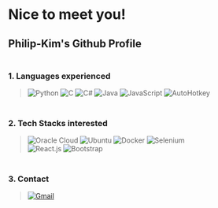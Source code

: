 # Nice to meet you!
## Philip-Kim's Github Profile
### <br>1. Languages experienced
>![Python](https://img.shields.io/badge/Python-%233776AB?style=flat-square&logo=python&logoColor=white)
![C](https://img.shields.io/badge/C-%23A8B9CC?style=flat-square&logo=c&logoColor=white)
![C#](https://img.shields.io/badge/C%23-%23A8B9CC?style=flat-square&logo=csharp&logoColor=white)
![Java](https://img.shields.io/badge/Java-%23437291?style=flat-square&logoColor=white)
![JavaScript](https://img.shields.io/badge/JavaScript-%23F7DF1E?style=flat-square&logo=javascript&logoColor=white)
![AutoHotkey](https://img.shields.io/badge/AutoHotkey-%23334455?style=flat-square&logo=autohotkey&logoColor=white)
### <br>2. Tech Stacks interested
>![Oracle Cloud](https://img.shields.io/badge/Oracle%20Cloud-%23F80000?style=flat-square&logo=oracle&logoColor=white)
![Ubuntu](https://img.shields.io/badge/Ubuntu-%23E95420?style=flat-square&logo=ubuntu&logoColor=white)
![Docker](https://img.shields.io/badge/Docker-%232496ED?style=flat-square&logo=docker&logoColor=white)
![Selenium](https://img.shields.io/badge/Selenium-%2343B02A?style=flat-square&logo=selenium&logoColor=white)
<br>![React.js](https://img.shields.io/badge/React.js-%2361DAFB?style=flat-square&logo=react&logoColor=white)
![Bootstrap](https://img.shields.io/badge/Bootstrap-%237952B3?style=flat-square&logo=bootstrap&logoColor=white)
### <br>3. Contact
>[![Gmail](https://img.shields.io/badge/E–mail%20%3A%20codestorage.net@gmail.com%20(Click%20to%20send)-%23EA4335?style=flat-square&logo=gmail&logoColor=white)](mailto:codestorage.net@gmail.com)